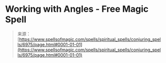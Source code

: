 <!--yml

category: 未分类

date: 2024-06-12 18:41:53

-->

# Working with Angles - Free Magic Spell

> 来源：[https://www.spellsofmagic.com/spells/spiritual_spells/conjuring_spells/6975/page.html#0001-01-01](https://www.spellsofmagic.com/spells/spiritual_spells/conjuring_spells/6975/page.html#0001-01-01)
